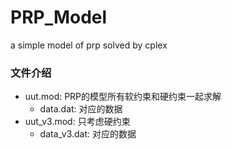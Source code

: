 # PRP_Model
a simple model of prp solved by cplex
### 文件介绍
- uut.mod: PRP的模型所有软约束和硬约束一起求解
  - data.dat: 对应的数据
- uut_v3.mod: 只考虑硬约束
  - data_v3.dat: 对应的数据
